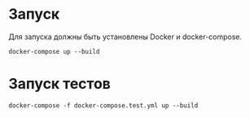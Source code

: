 # Запуск
Для запуска должны быть установлены Docker и docker-compose.
```shell
docker-compose up --build
```

# Запуск тестов
```shell
docker-compose -f docker-compose.test.yml up --build
```
